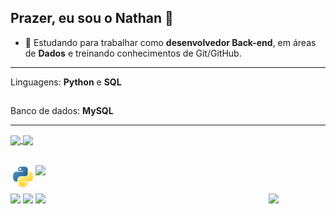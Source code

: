 ## Prazer, eu sou o Nathan 🤗

- 🐣 Estudando para trabalhar como **desenvolvedor Back-end**, em áreas de **Dados** e treinando conhecimentos de Git/GitHub.
---  
Linguagens: **Python** e **SQL**  
##
Banco de dados: **MySQL**

---

<a href="https://github.com/Wefrit/github-readme-stats">
  <img width=44% align="center" src="https://github-readme-stats.vercel.app/api?username=Wefrit&theme=synthwave" />
</a>
<a href="https://github.com/Wefrit/convoychat">
  <img width=53% align="center" src="https://github-readme-stats.vercel.app/api/top-langs?username=Wefrit&layout=compact&langs_count=8&card_width=320&theme=synthwave" />
</a>

##
<!-- icones -->
<!-- python -->
<img align="left" width=8% src="https://raw.githubusercontent.com/devicons/devicon/master/icons/python/python-original.svg">

<!-- sql -->
<img align="center" width=5% src="https://cdn.discordapp.com/attachments/1260740891321303162/1369751532827840542/sql-database-generic.190x256.png?ex=685e4246&is=685cf0c6&hm=d436fde99665fcc25f2712d9939ed333fdcf03ee3fe4e17651ae8c871c937f28&">

##
<!-- eu piscando -->
<img align="right" width=18% src="https://cdn.discordapp.com/attachments/1260740891321303162/1369758091268329524/eu_piscando_1_5.gif?ex=685e4861&is=685cf6e1&hm=7513e5d2f3062f8dd5ceeeec1da57a304478c510d49cce6de759a99e03687027&">

<!-- logos -->
<div>
<!-- instagram -->
<a href="https://www.instagram.com/fritwe/" target="_blank"><img src="https://img.shields.io/badge/Instagram-E4405F?style=for-the-badge&logo=instagram&logoColor=white" target="_blank"></a>
<!-- gmail -->
<a href="mailto:lopes.nathanlemes@gmail.com" target="_blank"><img src="https://img.shields.io/badge/Gmail-D14836?style=for-the-badge&logo=gmail&logoColor=white" target="_blank"></a
<!-- linkedin -->
<a href="https://www.linkedin.com/in/nathan-lopes-47aaa6315/" target="_blank"><img src="https://img.shields.io/badge/LinkedIn-0077B5?style=for-the-badge&logo=linkedin&logoColor=white" target="_blank"></a>
</div>
